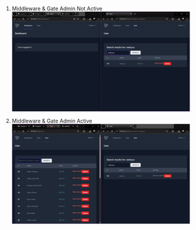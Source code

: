1. Middleware & Gate Admin Not Active
![alt text](<screenshot/tugas7/Screenshot 2025-05-03 104240.png>)

2. Middleware & Gate Admin Active
![alt text](<screenshot/tugas7/Screenshot 2025-05-03 104255.png>)
